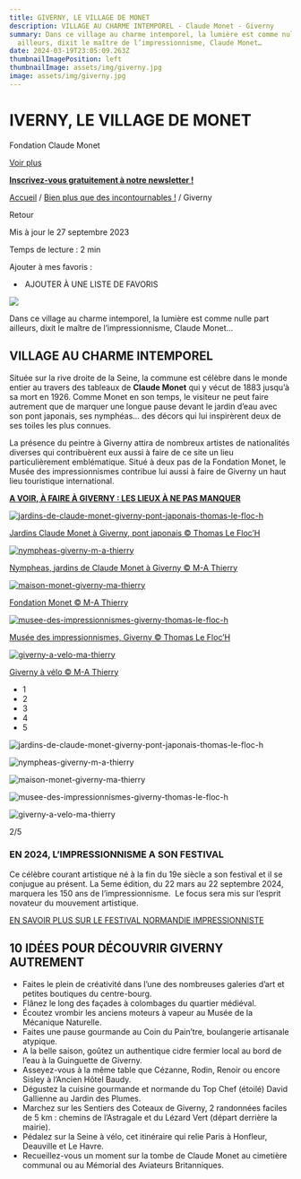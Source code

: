 ```yaml
---
title: GIVERNY, LE VILLAGE DE MONET
description: VILLAGE AU CHARME INTEMPOREL - Claude Monet - Giverny
summary: Dans ce village au charme intemporel, la lumière est comme nulle part
  ailleurs, dixit le maître de l’impressionnisme, Claude Monet…
date: 2024-03-19T23:05:09.263Z
thumbnailImagePosition: left
thumbnailImage: assets/img/giverny.jpg
image: assets/img/giverny.jpg
---
```

<!--StartFragment-->

# IVERNY, LE VILLAGE DE MONET

Fondation Claude Monet

[Voir plus](https://www.normandie-tourisme.fr/les-incontournables/giverny/#breadcrumbs)

**[Inscrivez-vous gratuitement à notre newsletter !](https://www.normandie-tourisme.fr/preparer-son-sejour/informations-pratiques/inscription-newsletter/?utm_source=bandeau-notif&utm_medium=banner&utm_campaign=inscription-eletter-250123)**

[Accueil](https://www.normandie-tourisme.fr/) / [Bien plus que des incontournables !](https://www.normandie-tourisme.fr/les-incontournables/) / Giverny

Retour

Mis à jour le 27 septembre 2023

Temps de lecture : 2 min

Ajouter à mes favoris :

*  AJOUTER À UNE LISTE DE FAVORIS

![](https://www.normandie-tourisme.fr/wp-content/uploads/2020/03/Miniature-carte-giverny-300x300.jpg)

Dans ce village au charme intemporel, la lumière est comme nulle part ailleurs, dixit le maître de l’impressionnisme, Claude Monet…

## VILLAGE AU CHARME INTEMPOREL

Située sur la rive droite de la Seine, la commune est célèbre dans le monde entier au travers des tableaux de **Claude Monet** qui y vécut de 1883 jusqu’à sa mort en 1926. Comme Monet en son temps, le visiteur ne peut faire autrement que de marquer une longue pause devant le jardin d’eau avec son pont japonais, ses nymphéas… des décors qui lui inspirèrent deux de ses toiles les plus connues.

La présence du peintre à Giverny attira de nombreux artistes de nationalités diverses qui contribuèrent eux aussi à faire de ce site un lieu particulièrement emblématique. Situé à deux pas de la Fondation Monet, le Musée des impressionnismes contribue lui aussi à faire de Giverny un haut lieu touristique international.

**[A VOIR, À FAIRE À GIVERNY : LES LIEUX À NE PAS MANQUER](https://www.normandie-tourisme.fr/les-incontournables/giverny/a-visiter-a-faire-a-giverny/)**

[![jardins-de-claude-monet-giverny-pont-japonais-thomas-le-floc-h](https://www.normandie-tourisme.fr/wp-content/uploads/2023/06/jardins-de-claude-monet-giverny-pont-japonais-thomas-le-floc-h-1600x900.jpg)](https://www.normandie-tourisme.fr/wp-content/uploads/2023/06/jardins-de-claude-monet-giverny-pont-japonais-thomas-le-floc-h-1600x900.jpg "jardins-de-claude-monet-giverny-pont-japonais-thomas-le-floc-h")

[Jardins Claude Monet à Giverny, pont japonais © Thomas Le Floc’H](https://www.normandie-tourisme.fr/wp-content/uploads/2023/06/jardins-de-claude-monet-giverny-pont-japonais-thomas-le-floc-h-1600x900.jpg "jardins-de-claude-monet-giverny-pont-japonais-thomas-le-floc-h")

[![nympheas-giverny-m-a-thierry](https://www.normandie-tourisme.fr/wp-content/uploads/2023/06/nympheas-giverny-m-a-thierry-1600x900.jpg)](https://www.normandie-tourisme.fr/wp-content/uploads/2023/06/nympheas-giverny-m-a-thierry-1600x900.jpg "nympheas-giverny-m-a-thierry")

[Nympheas, jardins de Claude Monet à Giverny © M-A Thierry](https://www.normandie-tourisme.fr/wp-content/uploads/2023/06/nympheas-giverny-m-a-thierry-1600x900.jpg "nympheas-giverny-m-a-thierry")

[![maison-monet-giverny-ma-thierry](https://www.normandie-tourisme.fr/wp-content/uploads/2022/08/maison-monet-giverny-ma-thierry-1600x900.jpg)](https://www.normandie-tourisme.fr/wp-content/uploads/2022/08/maison-monet-giverny-ma-thierry-1600x900.jpg "maison-monet-giverny-ma-thierry")

[Fondation Monet © M-A Thierry](https://www.normandie-tourisme.fr/wp-content/uploads/2022/08/maison-monet-giverny-ma-thierry-1600x900.jpg "maison-monet-giverny-ma-thierry")

[![musee-des-impressionnismes-giverny-thomas-le-floc-h](https://www.normandie-tourisme.fr/wp-content/uploads/2023/06/musee-des-impressionnismes-giverny-thomas-le-floc-h-1600x900.jpg)](https://www.normandie-tourisme.fr/wp-content/uploads/2023/06/musee-des-impressionnismes-giverny-thomas-le-floc-h-1600x900.jpg "musee-des-impressionnismes-giverny-thomas-le-floc-h")

[Musée des impressionnismes, Giverny © Thomas Le Floc’H](https://www.normandie-tourisme.fr/wp-content/uploads/2023/06/musee-des-impressionnismes-giverny-thomas-le-floc-h-1600x900.jpg "musee-des-impressionnismes-giverny-thomas-le-floc-h")

[![giverny-a-velo-ma-thierry](https://www.normandie-tourisme.fr/wp-content/uploads/2023/06/giverny-a-velo-ma-thierry-1600x900.jpg)](https://www.normandie-tourisme.fr/wp-content/uploads/2023/06/giverny-a-velo-ma-thierry-1600x900.jpg "giverny-a-velo-ma-thierry")

[Giverny à vélo © M-A Thierry](https://www.normandie-tourisme.fr/wp-content/uploads/2023/06/giverny-a-velo-ma-thierry-1600x900.jpg "giverny-a-velo-ma-thierry")

* 1
* 2
* 3
* 4
* 5

![jardins-de-claude-monet-giverny-pont-japonais-thomas-le-floc-h](https://www.normandie-tourisme.fr/wp-content/uploads/2023/06/jardins-de-claude-monet-giverny-pont-japonais-thomas-le-floc-h-200x133.jpg)

![nympheas-giverny-m-a-thierry](https://www.normandie-tourisme.fr/wp-content/uploads/2023/06/nympheas-giverny-m-a-thierry-200x133.jpg)

![maison-monet-giverny-ma-thierry](https://www.normandie-tourisme.fr/wp-content/uploads/2022/08/maison-monet-giverny-ma-thierry-200x133.jpg)

![musee-des-impressionnismes-giverny-thomas-le-floc-h](https://www.normandie-tourisme.fr/wp-content/uploads/2023/06/musee-des-impressionnismes-giverny-thomas-le-floc-h-200x133.jpg)

![giverny-a-velo-ma-thierry](https://www.normandie-tourisme.fr/wp-content/uploads/2023/06/giverny-a-velo-ma-thierry-200x133.jpg)

2/5



### EN 2024, L’IMPRESSIONNISME A SON FESTIVAL

Ce célèbre courant artistique né à la fin du 19e siècle a son festival et il se conjugue au présent. La 5eme édition, du 22 mars au 22 septembre 2024, marquera les 150 ans de l’impressionnisme.  Le focus sera mis sur l’esprit novateur du mouvement artistique.

[EN SAVOIR PLUS SUR LE FESTIVAL NORMANDIE IMPRESSIONNISTE](https://www.normandie-tourisme.fr/evenement/festival-normandie-impressionniste/)

## 10 IDÉES POUR DÉCOUVRIR GIVERNY AUTREMENT

* Faites le plein de créativité dans l’une des nombreuses galeries d’art et petites boutiques du centre-bourg.
* Flânez le long des façades à colombages du quartier médiéval.
* Écoutez vrombir les anciens moteurs à vapeur au Musée de la Mécanique Naturelle.
* Faites une pause gourmande au Coin du Pain’tre, boulangerie artisanale atypique.
* A la belle saison, goûtez un authentique cidre fermier local au bord de l’eau à la Guinguette de Giverny.
* Asseyez-vous à la même table que Cézanne, Rodin, Renoir ou encore Sisley à l’Ancien Hôtel Baudy.
* Dégustez la cuisine gourmande et normande du Top Chef (étoilé) David Gallienne au Jardin des Plumes.
* Marchez sur les Sentiers des Coteaux de Giverny, 2 randonnées faciles de 5 km : chemins de l’Astragale et du Lézard Vert (départ derrière la mairie).
* Pédalez sur la Seine à vélo, cet itinéraire qui relie Paris à Honfleur, Deauville et Le Havre.
* Recueillez-vous un moment sur la tombe de Claude Monet au cimetière communal ou au Mémorial des Aviateurs Britanniques.



<!--EndFragment-->